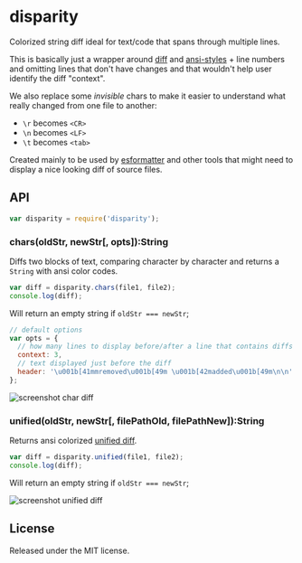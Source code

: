 # disparity

Colorized string diff ideal for text/code that spans through multiple lines.

This is basically just a wrapper around
[diff](https://www.npmjs.com/package/diff) and
[ansi-styles](https://www.npmjs.com/package/ansi-styles) + line numbers and
omitting lines that don't have changes and that wouldn't help user identify the
diff "context".

We also replace some *invisible* chars to make it easier to understand what
really changed from one file to another:

 - `\r` becomes `<CR>`
 - `\n` becomes `<LF>`
 - `\t` becomes `<tab>`

Created mainly to be used by
[esformatter](https://www.npmjs.com/package/esformatter) and other tools that
might need to display a nice looking diff of source files.


## API

```js
var disparity = require('disparity');
```

### chars(oldStr, newStr[, opts]):String

Diffs two blocks of text, comparing character by character and returns
a `String` with ansi color codes.

```js
var diff = disparity.chars(file1, file2);
console.log(diff);
```

Will return an empty string if `oldStr === newStr`;

```js
// default options
var opts = {
  // how many lines to display before/after a line that contains diffs
  context: 3,
  // text displayed just before the diff
  header: '\u001b[41mmremoved\u001b[49m \u001b[42madded\u001b[49m\n\n'
};
```

![screenshot char diff](https://raw.githubusercontent.com/millermedeiros/disparity/master/chars_diff.png)

### unified(oldStr, newStr[, filePathOld, filePathNew]):String

Returns ansi colorized [unified
diff](http://en.wikipedia.org/wiki/Diff_utility#Unified_format).

```js
var diff = disparity.unified(file1, file2);
console.log(diff);
```

Will return an empty string if `oldStr === newStr`;

![screenshot unified diff](https://raw.githubusercontent.com/millermedeiros/disparity/master/unified_diff.png)


## License

Released under the MIT license.

